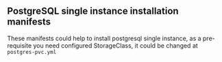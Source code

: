 ## PostgreSQL single instance installation manifests
These manifests could help to install postgresql single instance, as a pre-requisite you need configured StorageClass, it could be changed at `postgres-pvc.yml`
